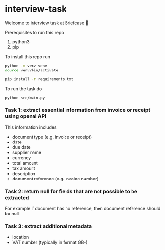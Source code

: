 # interview-task

Welcome to interview task at Briefcase 👋

Prerequisites to run this repo
1. python3
2. pip

To install this repo run

```bash
python -m venv venv
source venv/bin/activate
```

```bash
pip install -r requirements.txt
```

To run the task do

```bash
python src/main.py
```

### Task 1: extract essential information from invoice or receipt using openai API

This information includes

- document type (e.g. invoice or receipt)
- date
- due date
- supplier name
- currency
- total amount
- tax amount
- description
- document reference (e.g. invoice number)

### Task 2: return null for fields that are not possible to be extracted

For example if document has no reference, then document reference should be null

### Task 3: extract additional metadata

- location
- VAT number (typically in format GB-<numbers>)
